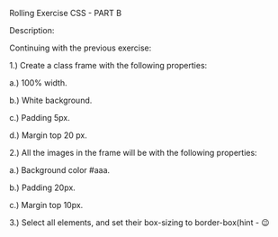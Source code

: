 Rolling Exercise CSS - PART B

Description:

Continuing with the previous exercise:

1.) Create a class frame with the following properties: 

a.) 100% width. 

b.) White background.

c.) Padding 5px. 

d.) Margin top 20 px.

 

2.) All the images in the frame will be with the following properties: 

a.) Background color #aaa. 

b.) Padding 20px.

c.) Margin top 10px.

 

3.) Select all elements, and set their box-sizing to border-box(hint - 😉